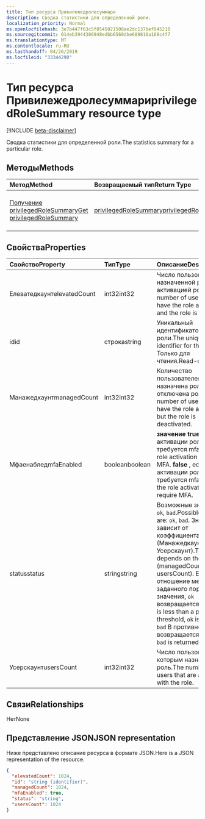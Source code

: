 ```yaml
---
title: Тип ресурса Привилежедролесуммари
description: Сводка статистики для определенной роли.
localization_priority: Normal
ms.openlocfilehash: 3e7b447f63c5f8545021508ae2dc137bef845210
ms.sourcegitcommit: 014eb3944306948edbb6560dbe689816a168c4f7
ms.translationtype: MT
ms.contentlocale: ru-RU
ms.lasthandoff: 04/26/2019
ms.locfileid: "33344290"
---
```

# <a name="privilegedrolesummary-resource-type"></a><span data-ttu-id="ef63b-103">Тип ресурса Привилежедролесуммари</span><span class="sxs-lookup"><span data-stu-id="ef63b-103">privilegedRoleSummary resource type</span></span>

[!INCLUDE [beta-disclaimer](../../includes/beta-disclaimer.md)]

<span data-ttu-id="ef63b-104">Сводка статистики для определенной роли.</span><span class="sxs-lookup"><span data-stu-id="ef63b-104">The statistics summary for a particular role.</span></span>


## <a name="methods"></a><span data-ttu-id="ef63b-105">Методы</span><span class="sxs-lookup"><span data-stu-id="ef63b-105">Methods</span></span>

| <span data-ttu-id="ef63b-106">Метод</span><span class="sxs-lookup"><span data-stu-id="ef63b-106">Method</span></span>           | <span data-ttu-id="ef63b-107">Возвращаемый тип</span><span class="sxs-lookup"><span data-stu-id="ef63b-107">Return Type</span></span>    |<span data-ttu-id="ef63b-108">Описание</span><span class="sxs-lookup"><span data-stu-id="ef63b-108">Description</span></span>|
|:---------------|:--------|:----------|
|[<span data-ttu-id="ef63b-109">Получение privilegedRoleSummary</span><span class="sxs-lookup"><span data-stu-id="ef63b-109">Get privilegedRoleSummary</span></span>](../api/privilegedrolesummary-get.md) | [<span data-ttu-id="ef63b-110">privilegedRoleSummary</span><span class="sxs-lookup"><span data-stu-id="ef63b-110">privilegedRoleSummary</span></span>](privilegedrolesummary.md) |<span data-ttu-id="ef63b-111">Чтение свойств и связей объекта Привилежедролесуммари.</span><span class="sxs-lookup"><span data-stu-id="ef63b-111">Read properties and relationships of privilegedRoleSummary object.</span></span>|

## <a name="properties"></a><span data-ttu-id="ef63b-112">Свойства</span><span class="sxs-lookup"><span data-stu-id="ef63b-112">Properties</span></span>
| <span data-ttu-id="ef63b-113">Свойство</span><span class="sxs-lookup"><span data-stu-id="ef63b-113">Property</span></span>     | <span data-ttu-id="ef63b-114">Тип</span><span class="sxs-lookup"><span data-stu-id="ef63b-114">Type</span></span>   |<span data-ttu-id="ef63b-115">Описание</span><span class="sxs-lookup"><span data-stu-id="ef63b-115">Description</span></span>|
|:---------------|:--------|:----------|
|<span data-ttu-id="ef63b-116">Елеватедкаунт</span><span class="sxs-lookup"><span data-stu-id="ef63b-116">elevatedCount</span></span>|<span data-ttu-id="ef63b-117">int32</span><span class="sxs-lookup"><span data-stu-id="ef63b-117">int32</span></span>|<span data-ttu-id="ef63b-118">Число пользователей с назначенной ролью и активацией роли.</span><span class="sxs-lookup"><span data-stu-id="ef63b-118">The number of users that have the role assigned and the role is activated.</span></span>|
|<span data-ttu-id="ef63b-119">id</span><span class="sxs-lookup"><span data-stu-id="ef63b-119">id</span></span>|<span data-ttu-id="ef63b-120">строка</span><span class="sxs-lookup"><span data-stu-id="ef63b-120">string</span></span>| <span data-ttu-id="ef63b-121">Уникальный идентификатор для роли.</span><span class="sxs-lookup"><span data-stu-id="ef63b-121">The unique identifier for the role.</span></span> <span data-ttu-id="ef63b-122">Только для чтения.</span><span class="sxs-lookup"><span data-stu-id="ef63b-122">Read-only.</span></span>|
|<span data-ttu-id="ef63b-123">Манажедкаунт</span><span class="sxs-lookup"><span data-stu-id="ef63b-123">managedCount</span></span>|<span data-ttu-id="ef63b-124">int32</span><span class="sxs-lookup"><span data-stu-id="ef63b-124">int32</span></span>|<span data-ttu-id="ef63b-125">Количество пользователей, которым назначена роль, но отключена роль.</span><span class="sxs-lookup"><span data-stu-id="ef63b-125">The number of users that have the role assigned but the role is deactivated.</span></span>|
|<span data-ttu-id="ef63b-126">Мфаенаблед</span><span class="sxs-lookup"><span data-stu-id="ef63b-126">mfaEnabled</span></span>|<span data-ttu-id="ef63b-127">boolean</span><span class="sxs-lookup"><span data-stu-id="ef63b-127">boolean</span></span>|<span data-ttu-id="ef63b-128">**значение true** , если для активации роли требуется mfa.</span><span class="sxs-lookup"><span data-stu-id="ef63b-128">**true** if the role activation requires MFA.</span></span> <span data-ttu-id="ef63b-129">**false** , если для активации роли не требуется mfa.</span><span class="sxs-lookup"><span data-stu-id="ef63b-129">**false** if the role activation doesn't require MFA.</span></span>|
|<span data-ttu-id="ef63b-130">status</span><span class="sxs-lookup"><span data-stu-id="ef63b-130">status</span></span>|<span data-ttu-id="ef63b-131">string</span><span class="sxs-lookup"><span data-stu-id="ef63b-131">string</span></span>| <span data-ttu-id="ef63b-132">Возможные значения: `ok`, `bad`.</span><span class="sxs-lookup"><span data-stu-id="ef63b-132">Possible values are: `ok`, `bad`.</span></span> <span data-ttu-id="ef63b-133">Значение зависит от коэффициента (Манажедкаунт/Усерскаунт).</span><span class="sxs-lookup"><span data-stu-id="ef63b-133">The value depends on the ratio of (managedCount / usersCount).</span></span> <span data-ttu-id="ef63b-134">Если отношение меньше заданного порогового значения, `ok` возвращается.</span><span class="sxs-lookup"><span data-stu-id="ef63b-134">If the ratio is less than a predefined threshold, `ok` is returned.</span></span> <span data-ttu-id="ef63b-135">`bad` В противном случае возвращается.</span><span class="sxs-lookup"><span data-stu-id="ef63b-135">Otherwise, `bad` is returned.</span></span>|
|<span data-ttu-id="ef63b-136">Усерскаунт</span><span class="sxs-lookup"><span data-stu-id="ef63b-136">usersCount</span></span>|<span data-ttu-id="ef63b-137">int32</span><span class="sxs-lookup"><span data-stu-id="ef63b-137">int32</span></span>|<span data-ttu-id="ef63b-138">Число пользователей, которым назначена роль.</span><span class="sxs-lookup"><span data-stu-id="ef63b-138">The number of users that are assigned with the role.</span></span>|

## <a name="relationships"></a><span data-ttu-id="ef63b-139">Связи</span><span class="sxs-lookup"><span data-stu-id="ef63b-139">Relationships</span></span>
<span data-ttu-id="ef63b-140">Нет</span><span class="sxs-lookup"><span data-stu-id="ef63b-140">None</span></span>


## <a name="json-representation"></a><span data-ttu-id="ef63b-141">Представление JSON</span><span class="sxs-lookup"><span data-stu-id="ef63b-141">JSON representation</span></span>

<span data-ttu-id="ef63b-142">Ниже представлено описание ресурса в формате JSON.</span><span class="sxs-lookup"><span data-stu-id="ef63b-142">Here is a JSON representation of the resource.</span></span>

<!-- {
  "blockType": "resource",
  "optionalProperties": [

  ],
  "@odata.type": "microsoft.graph.privilegedRoleSummary"
}-->

```json
{
  "elevatedCount": 1024,
  "id": "string (identifier)",
  "managedCount": 1024,
  "mfaEnabled": true,
  "status": "string",
  "usersCount": 1024
}

```

<!-- uuid: 8fcb5dbc-d5aa-4681-8e31-b001d5168d79
2015-10-25 14:57:30 UTC -->
<!--
{
  "type": "#page.annotation",
  "description": "privilegedRoleSummary resource",
  "keywords": "",
  "section": "documentation",
  "tocPath": "",
  "suppressions": []
}
-->
